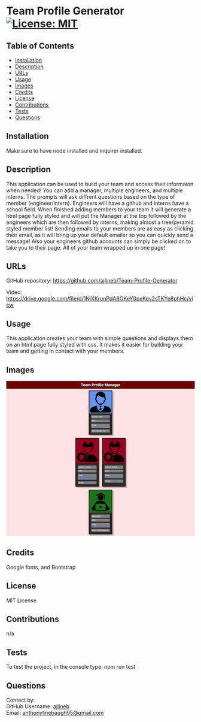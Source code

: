 
# Team Profile Generator [![License: MIT](https://img.shields.io/badge/License-MIT-yellow.svg)](https://opensource.org/licenses/MIT)  

## Table of Contents  

* [Installation](#installation)
* [Description](#description)
* [URLs](#urls)
* [Usage](#usage)
* [Images](#images)
* [Credits](#credits)
* [License](#license)
* [Contributions](#contributions)
* [Tests](#tests)
* [Questions](#questions)

## Installation  

Make sure to have node installed and inquirer installed.  

## Description  

This application can be used to build your team and access their informaion when needed! You can add a manager, multiple engineers, and multiple interns. The prompts will ask diffrent questions based on the type of member (engineer/intern). Engineers will have a github and interns have a school field. When finished adding members to your team it will generate a html page fully styled and will put the Manager at the top followed by the engineers which are then followed by interns, making almost a tree/pyramid styled member list! Sending emails to your members are as easy as clicking their email, as it will bring up your default emailer so you can quickly send a message! Also your engineers github accounts can simply be clicked on to take you to their page. All of your team wrapped up in one page!  

## URLs  

GitHub repository: https://github.com/ajlineb/Team-Profile-Generator  

Video: https://drive.google.com/file/d/1NjXKrunPdA6OKeY0peKev2sTKYe8phHc/view  

## Usage  

This application creates your team with simple questions and displays them on an html page fully styled with css. It makes it easier for building your team and getting in contact with your members.  

## Images  

![alt website](./dist/images/teamProfileManager.png)  

## Credits  

Google fonts, and Bootstrap  

## License  

MIT License  

## Contributions  

n/a  

## Tests  

To test the project, in the console type: npm run test  

## Questions  

Contact by:  
GitHub Username: [ajlineb](https://github.com/ajlineb)  
Email: anthonylinebaugh95@gmail.com